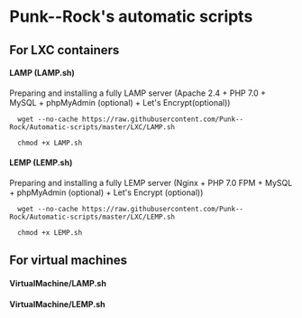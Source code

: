 # Punk--Rock's automatic scripts

## For LXC containers

#### LAMP (LAMP.sh)

Preparing and installing a fully LAMP server (Apache 2.4 + PHP 7.0 + MySQL + phpMyAdmin (optional) + Let's Encrypt(optional))

```shell
  wget --no-cache https://raw.githubusercontent.com/Punk--Rock/Automatic-scripts/master/LXC/LAMP.sh

  chmod +x LAMP.sh
```

#### LEMP (LEMP.sh)

Preparing and installing a fully LEMP server (Nginx + PHP 7.0 FPM + MySQL + phpMyAdmin (optional) + Let's Encrypt (optional))

```shell
  wget --no-cache https://raw.githubusercontent.com/Punk--Rock/Automatic-scripts/master/LXC/LEMP.sh

  chmod +x LEMP.sh
```

## For virtual machines

#### VirtualMachine/LAMP.sh

#### VirtualMachine/LEMP.sh
